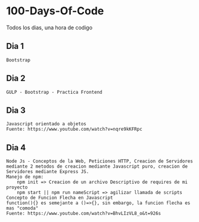 # 100-Days-Of-Code
Todos los dias, una hora de codigo 
## Dia 1 
    Bootstrap
## Dia 2 
    GULP - Bootstrap - Practica Frontend
## Dia 3 
    Javascript orientado a objetos
    Fuente: https://www.youtube.com/watch?v=nqre9kKFRpc
## Dia 4
    Node Js - Conceptos de la Web, Peticiones HTTP, Creacion de Servidores mediante 2 metodos de creacion mediante Javascript puro, creacion de Servidores mediante Express JS.
    Manejo de npm:
        npm init => Creacion de un archivo Descriptivo de requires de mi proyecto
        npm start || npm run nameScript => agilizar llamada de scripts
    Concepto de Funcion Flecha en Javascript 
    function(){} es semejante a ()=>{}, sin embargo, la funcion flecha es mas "comoda"
    Fuente: https://www.youtube.com/watch?v=BhvLIzVL8_o&t=926s
